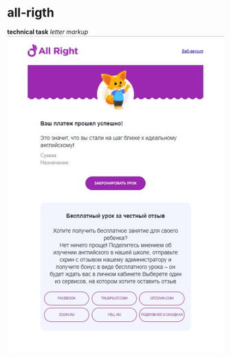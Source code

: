 # all-rigth

**technical task**
*letter markup*
![letter markup for All Right company](https://github.com/denis-gavrilenko0910/preview-pictures/blob/master/all%20right.jpg)
